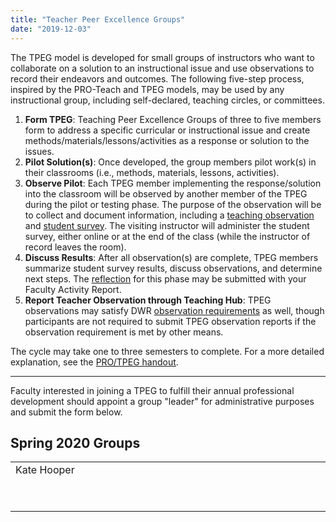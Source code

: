 ```yaml
---
title: "Teacher Peer Excellence Groups"
date: "2019-12-03"
---
```


The TPEG model is developed for small groups of instructors who want to collaborate on a solution to an instructional issue and use observations to record their endeavors and outcomes. The following five-step process, inspired by the PRO-Teach and TPEG models, may be used by any instructional group, including self-declared, teaching circles, or committees.

1. **Form TPEG**: Teaching Peer Excellence Groups of three to five members form to address a specific curricular or instructional issue and create methods/materials/lessons/activities as a response or solution to the issues.
2. **Pilot Solution(s)**: Once developed, the group members pilot work(s) in their classrooms (i.e., methods, materials, lessons, activities).
3. **Observe Pilot**: Each TPEG member implementing the response/solution into the classroom will be observed by another member of the TPEG during the pilot or testing phase. The purpose of the observation will be to collect and document information, including a [teaching observation](http://library.cwr.olemiss.edu/observations/f2f/tpeg/report/) and [student survey](https://olemiss.box.com/s/66di2ox3csuxfczv7eqwrn87t2lg49a1). The visiting instructor will administer the student survey, either online or at the end of the class (while the instructor of record leaves the room).
4. **Discuss Results**: After all observation(s) are complete, TPEG members summarize student survey results, discuss observations, and determine next steps. The [reflection](https://olemiss.box.com/s/uuelybkv6lhs9hl2o8jh3goap8c2641f) for this phase may be submitted with your Faculty Activity Report.
5. **Report Teacher Observation through Teaching Hub**: TPEG observations may satisfy DWR [observation requirements](http://library.cwr.olemiss.edu/observations/f2f/tpeg/report/) as well, though participants are not required to submit TPEG observation reports if the observation requirement is met by other means.

The cycle may take one to three semesters to complete. For a more detailed explanation, see the [PRO/TPEG handout](https://olemiss.box.com/s/gsjxaqp8ehu8pm3re6n8pt05a0rhfd2e).

* * *

Faculty interested in joining a TPEG to fulfill their annual professional development should appoint a group "leader" for administrative purposes and submit the form below.

## Spring 2020 Groups

<table><tbody><tr><td width="312">Kate Hooper</td><td width="312">&nbsp;</td></tr><tr><td width="312">&nbsp;</td><td width="312">&nbsp;</td></tr><tr><td width="312">&nbsp;</td><td width="312">&nbsp;</td></tr></tbody></table>
